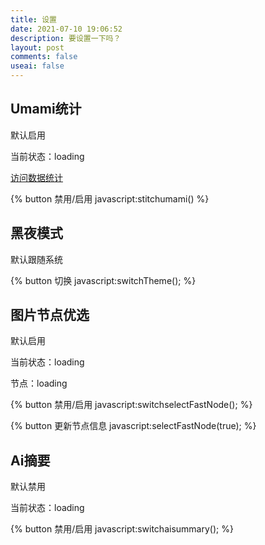 ```yaml
---
title: 设置
date: 2021-07-10 19:06:52
description: 要设置一下吗？
layout: post
comments: false
useai: false
---
```


## Umami统计

默认启用

当前状态：<span id="umami-status">loading</span>

[访问数据统计](https://seeyou.hzchu.top/share/ogbqAPd0BGm5J2KS/blog.hzchu.top)

{% button 禁用/启用 javascript:stitchumami() %}

## 黑夜模式

默认跟随系统

{% button 切换 javascript:switchTheme(); %}

## 图片节点优选

默认启用

当前状态：<span id="selectFastNode-status">loading</span>

节点：<span id="selectFastNode-nodeinfo">loading</span>

{% button 禁用/启用 javascript:switchselectFastNode(); %}

{% button 更新节点信息 javascript:selectFastNode(true); %}

## Ai摘要

默认禁用

当前状态：<span id="aisummary-status">loading</span>


{% button 禁用/启用 javascript:switchaisummary(); %}


<script src="/js/settings.js"></script>